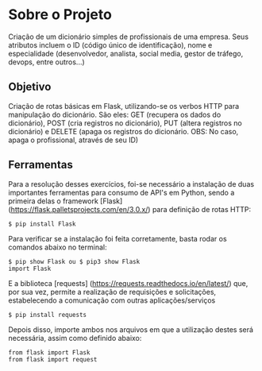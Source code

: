 # Sobre o Projeto
Criação de um dicionário simples de profissionais de uma empresa. Seus atributos incluem o ID (código único de identificação), nome e especialidade (desenvolvedor, analista, social media, gestor de tráfego, devops, entre outros...)

## Objetivo
Criação de rotas básicas em Flask, utilizando-se os verbos HTTP para manipulação do dicionário. São eles: GET (recupera os dados do dicionário), POST (cria registros no dicionário), PUT (altera registros no dicionário) e DELETE (apaga os registros do dicionário. OBS: No caso, apaga o profissional, através de seu ID)

## Ferramentas
Para a resolução desses exercícios, foi-se necessário a instalação de duas importantes ferramentas para consumo de API's em Python, sendo a primeira delas o framework [Flask] (https://flask.palletsprojects.com/en/3.0.x/) para definição de rotas HTTP:

```
$ pip install Flask 
```
Para verificar se a instalação foi feita corretamente, basta rodar os comandos abaixo no terminal:

```
$ pip show Flask ou $ pip3 show Flask
import Flask
```

E a biblioteca [requests] (https://requests.readthedocs.io/en/latest/) que, por sua vez, permite a realização de requisições e solicitações, estabelecendo a comunicação com outras aplicações/serviços

```
$ pip install requests
```

Depois disso, importe ambos nos arquivos em que a utilização destes será necessária, assim como definido abaixo:

```
from flask import Flask
from flask import request
```